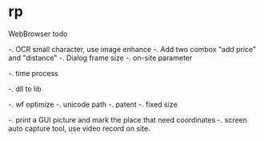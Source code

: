 # rp
WebBrowser
todo

-. OCR small character, use image enhance
-. Add two combox "add price" and "distance"
-. Dialog frame size
-. on-site parameter

-. time process

-. dll to lib

-. wf optimize
-. unicode path
-. patent
-. fixed size

-. print a GUI picture and mark the place that need coordinates
-. screen auto capture tool, use video record on site.



